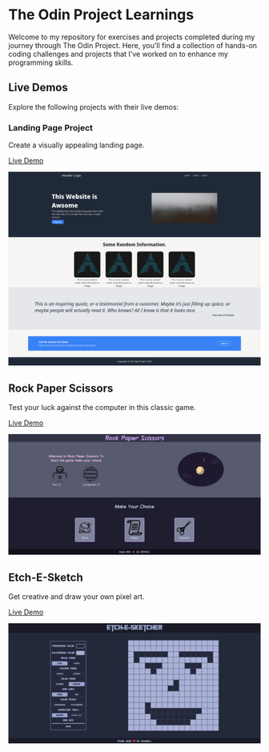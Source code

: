 # The Odin Project Learnings

Welcome to my repository for exercises and projects completed during my journey through The Odin Project. Here, you'll find a collection of hands-on coding challenges and projects that I've worked on to enhance my programming skills.

## Live Demos

Explore the following projects with their live demos:

### Landing Page Project

Create a visually appealing landing page.

[Live Demo](https://name.github.io/The-Odin-Project-Learnings/landing_page_project/)

![Rock Paper Scissors](assets/landing.png)

## Rock Paper Scissors

Test your luck against the computer in this classic game.

[Live Demo](https://name.github.io/The-Odin-Project-Learnings/rps_project/)

![Rock Paper Scissors](assets/rps.png)

## Etch-E-Sketch

Get creative and draw your own pixel art.

[Live Demo](https://name.github.io/The-Odin-Project-Learnings/etch-e-sketch/)

![Etch-E-Sketch](assets/etch-e-sketch.png)
